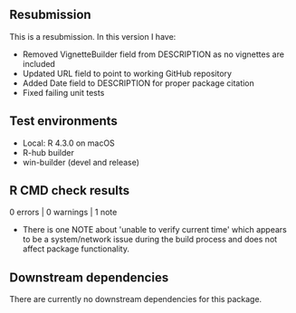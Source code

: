 ## Resubmission

This is a resubmission. In this version I have:

* Removed VignetteBuilder field from DESCRIPTION as no vignettes are included
* Updated URL field to point to working GitHub repository
* Added Date field to DESCRIPTION for proper package citation
* Fixed failing unit tests

## Test environments
* Local: R 4.3.0 on macOS
* R-hub builder
* win-builder (devel and release)

## R CMD check results

0 errors | 0 warnings | 1 note

* There is one NOTE about 'unable to verify current time' which appears to be a 
  system/network issue during the build process and does not affect package 
  functionality.

## Downstream dependencies

There are currently no downstream dependencies for this package.

